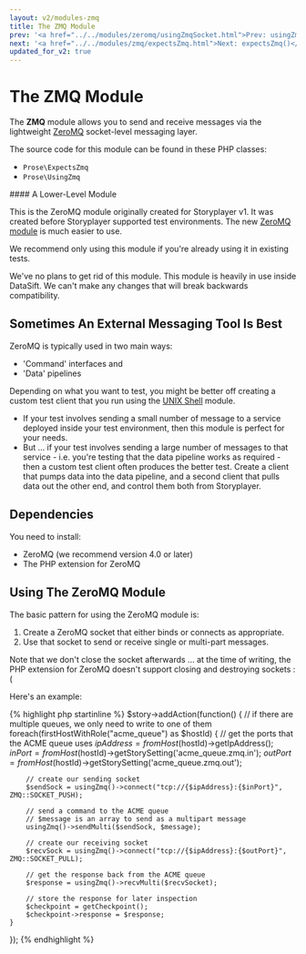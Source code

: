 ```yaml
---
layout: v2/modules-zmq
title: The ZMQ Module
prev: '<a href="../../modules/zeromq/usingZmqSocket.html">Prev: usingZmqSocket()</a>'
next: '<a href="../../modules/zmq/expectsZmq.html">Next: expectsZmq()</a>'
updated_for_v2: true
---
```


# The ZMQ Module

The __ZMQ__ module allows you to send and receive messages via the lightweight [ZeroMQ](http://www.zeromq.org/) socket-level messaging layer.

The source code for this module can be found in these PHP classes:

* `Prose\ExpectsZmq`
* `Prose\UsingZmq`

<div class="callout info" markdown="1">
#### A Lower-Level Module

This is the ZeroMQ module originally created for Storyplayer v1. It was created before Storyplayer supported test environments. The new [ZeroMQ module](../zeromq/index.html) is much easier to use.

We recommend only using this module if you're already using it in existing tests.

We've no plans to get rid of this module. This module is heavily in use inside DataSift. We can't make any changes that will break backwards compatibility.
</div>

## Sometimes An External Messaging Tool Is Best

ZeroMQ is typically used in two main ways:

* 'Command' interfaces and
* 'Data' pipelines

Depending on what you want to test, you might be better off creating a custom test client that you run using the [UNIX Shell](../shell/index.html) module.

* If your test involves sending a small number of message to a service deployed inside your test environment, then this module is perfect for your needs.
* But ... if your test involves sending a large number of messages to that service - i.e. you're testing that the data pipeline works as required - then a custom test client often produces the better test.  Create a client that pumps data into the data pipeline, and a second client that pulls data out the other end, and control them both from Storyplayer.

## Dependencies

You need to install:

* ZeroMQ (we recommend version 4.0 or later)
* The PHP extension for ZeroMQ

## Using The ZeroMQ Module

The basic pattern for using the ZeroMQ module is:

1. Create a ZeroMQ socket that either binds or connects as appropriate.
1. Use that socket to send or receive single or multi-part messages.

Note that we don't close the socket afterwards ... at the time of writing, the PHP extension for ZeroMQ doesn't support closing and destroying sockets :(

Here's an example:

{% highlight php startinline %}
$story->addAction(function() {
    // if there are multiple queues, we only need to write to one of them
    foreach(firstHostWithRole("acme_queue") as $hostId) {
        // get the ports that the ACME queue uses
        $ipAddress  = fromHost($hostId)->getIpAddress();
        $inPort     = fromHost($hostId)->getStorySetting('acme_queue.zmq.in');
        $outPort    = fromHost($hostId)->getStorySetting('acme_queue.zmq.out');

        // create our sending socket
        $sendSock = usingZmq()->connect("tcp://{$ipAddress}:{$inPort}", ZMQ::SOCKET_PUSH);

        // send a command to the ACME queue
        // $message is an array to send as a multipart message
        usingZmq()->sendMulti($sendSock, $message);

        // create our receiving socket
        $recvSock = usingZmq()->connect("tcp://{$ipAddress}:{$outPort}", ZMQ::SOCKET_PULL);

        // get the response back from the ACME queue
        $response = usingZmq()->recvMulti($recvSocket);

        // store the response for later inspection
        $checkpoint = getCheckpoint();
        $checkpoint->response = $response;
    }
});
{% endhighlight %}